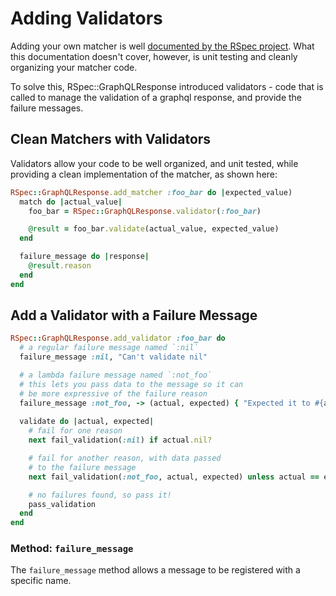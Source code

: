 # Adding Validators

Adding your own matcher is well [documented by the RSpec project](https://relishapp.com/rspec/rspec-expectations/v/3-10/docs/custom-matchers/define-a-custom-matcher).
What this documentation doesn't cover, however, is unit testing and cleanly
organizing your matcher code. 

To solve this, RSpec::GraphQLResponse introduced validators - code that is
called to manage the validation of a graphql response, and provide the failure
messages. 


## Clean Matchers with Validators

Validators allow your code to be well organized, and unit tested,
while providing a clean implementation of the matcher, as shown here:

```ruby
RSpec::GraphQLResponse.add_matcher :foo_bar do |expected_value)
  match do |actual_value|
    foo_bar = RSpec::GraphQLResponse.validator(:foo_bar)

    @result = foo_bar.validate(actual_value, expected_value)
  end

  failure_message do |response|
    @result.reason
  end
end
```

## Add a Validator with a Failure Message

```ruby
RSpec::GraphQLResponse.add_validator :foo_bar do
  # a regular failure message named `:nil`
  failure_message :nil, "Can't validate nil"

  # a lambda failure message named `:not_foo`
  # this lets you pass data to the message so it can
  # be more expressive of the failure reason
  failure_message :not_foo, -> (actual, expected) { "Expected it to #{actual}, but it did not. found #{expected}" }
  
  validate do |actual, expected|
    # fail for one reason
    next fail_validation(:nil) if actual.nil?

    # fail for another reason, with data passed
    # to the failure message
    next fail_validation(:not_foo, actual, expected) unless actual == expected

    # no failures found, so pass it!
    pass_validation
  end
end
```

### Method: `failure_message`

The `failure_message` method allows a message to be registered with a specific name. 
